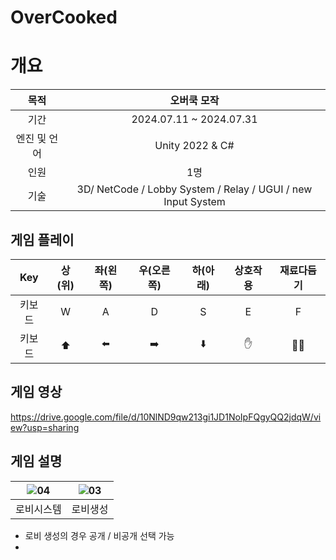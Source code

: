 # OverCooked

# 개요
목적 | 오버쿡 모작
:---:|:---:
기간|2024.07.11 ~ 2024.07.31
엔진 및 언어 | Unity 2022 & C#
인원 | 1명
기술 | 3D/ NetCode / Lobby System / Relay / UGUI / new Input System


##  게임 플레이 
Key|상(위)|좌(왼쪽)|우(오른쪽)|하(아래)|상호작용|재료다듬기
:---:|:---:|:---:|:---:|:---:|:---:|:---:  
키보드|W|A|D|S|E|F
키보드|⬆️|⬅️|➡️|⬇️|✋|🧑‍🍳




## 게임 영상
https://drive.google.com/file/d/10NlND9qw213gi1JD1NoIpFQgyQQ2jdqW/view?usp=sharing  


## 게임 설명  
 ![04](https://github.com/user-attachments/assets/830ccf06-6181-4bcd-bc75-c77624d7a088)| ![03](https://github.com/user-attachments/assets/e88bd2bc-82f8-41bd-96ac-5e6c87ebd624)
:---:|:---:
로비시스템 | 로비생성 

- 로비 생성의 경우 공개 / 비공개 선택 가능
- 

  





